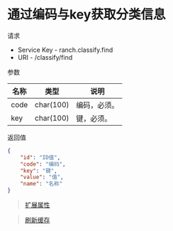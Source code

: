 # 通过编码与key获取分类信息

请求
- Service Key - ranch.classify.find
- URI - /classify/find

参数

|名称|类型|说明|
|---|---|---|
|code|char(100)|编码，必须。|
|key|char(100)|键，必须。|

返回值
```json
{
    "id": "ID值",
    "code": "编码",
    "key": "键",
    "value": "值",
    "name": "名称"
}
```

> [扩展属性](json.md)

> [刷新缓存](refresh.md)
